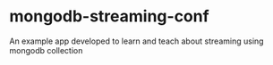 # mongodb-streaming-conf
An example app developed to learn and teach about streaming using mongodb collection
